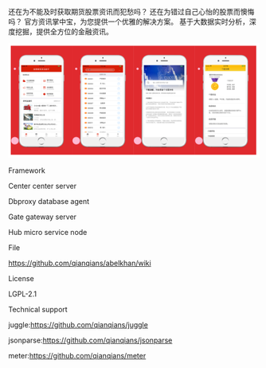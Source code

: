 还在为不能及时获取期货股票资讯而犯愁吗？
还在为错过自己心怡的股票而懊悔吗？
官方资讯掌中宝，为您提供一个优雅的解决方案。
基于大数据实时分析，深度挖掘，提供全方位的金融资讯。

![image](https://github.com/stockinfor/stockinfor_app/blob/master/appli.png)

Framework

Center center server

Dbproxy database agent

Gate gateway server

Hub micro service node

File

https://github.com/qianqians/abelkhan/wiki

License

LGPL-2.1

Technical support

juggle:https://github.com/qianqians/juggle

jsonparse:https://github.com/qianqians/jsonparse

meter:https://github.com/qianqians/meter
